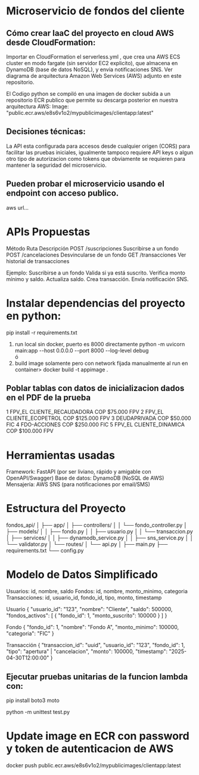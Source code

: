 # Microservicio de fondos del cliente

## Cómo crear IaaC del proyecto en cloud AWS desde CloudFormation:
Importar en CloudFormation el serverless.yml , que crea una AWS ECS cluster en modo fargate (sin servidor EC2 explicito), que almacena en DynamoDB (base de datos NoSQL), y envia notificaciones SNS. Ver diagrama de arquitectura Amazon Web Services (AWS) adjunto en este repositorio.

El Codigo python se compiló en una imagen de docker subida a un repositorio ECR publico que permite su descarga posterior en nuestra arquitectura AWS:
Image: "public.ecr.aws/e8s6v1o2/mypublicimages/clientapp:latest"

## Decisiones técnicas:
La API esta configurada para accesos desde cualquier origen (CORS) para facilitar las pruebas iniciales, igualmente tampoco requiere API keys o algun otro tipo de autorizacion como tokens que obviamente se requieren para mantener la seguridad del microservicio.

## Pueden probar el microservicio usando el endpoint con acceso publico. 
aws url...

# APIs Propuestas 
Método	Ruta	Descripción
POST	/suscripciones	Suscribirse a un fondo
POST	/cancelaciones	Desvincularse de un fondo
GET	/transacciones	Ver historial de transacciones

Ejemplo: Suscribirse a un fondo
    Valida si ya está suscrito.
    Verifica monto mínimo y saldo.
    Actualiza saldo.
    Crea transacción.
    Envía notificación SNS.

# Instalar dependencias del proyecto en python:
pip install -r requirements.txt

1. run local sin docker, puerto es 8000 directamente
python -m uvicorn main:app --host 0.0.0.0 --port 8000 --log-level debug  
ó
2. build image solamente pero con network fijada manualmente al run en container>
docker build -t appimage . 

## Poblar tablas con datos de inicializacion dados en el PDF de la prueba
1 FPV_EL CLIENTE_RECAUDADORA COP $75.000 FPV
2 FPV_EL CLIENTE_ECOPETROL COP $125.000 FPV
3 DEUDAPRIVADA COP $50.000 FIC
4 FDO-ACCIONES COP $250.000 FIC
5 FPV_EL CLIENTE_DINAMICA COP $100.000 FPV

# Herramientas usadas
Framework: FastAPI (por ser liviano, rápido y amigable con OpenAPI/Swagger)
Base de datos: DynamoDB (NoSQL de AWS)
Mensajería: AWS SNS (para notificaciones por email/SMS)

# Estructura del Proyecto
fondos_api/
│
├── app/
│   ├── controllers/
│   │   └── fondo_controller.py
│   ├── models/
│   │   ├── fondo.py
│   │   ├── usuario.py
│   │   └── transaccion.py
│   ├── services/
│   │   ├── dynamodb_service.py
│   │   ├── sns_service.py
│   │   └── validator.py
│   └── routes/
│       └── api.py
│
├── main.py
├── requirements.txt
└── config.py

# Modelo de Datos Simplificado
Usuarios: id, nombre, saldo
Fondos: id, nombre, monto_minimo, categoria
Transacciones: id, usuario_id, fondo_id, tipo, monto, timestamp

Usuario
{
  "usuario_id": "123",
  "nombre": "Cliente",
  "saldo": 500000,
  "fondos_activos": [
    {
      "fondo_id": 1,
      "monto_suscrito": 100000
    }
  ]
}

Fondo
{
  "fondo_id": 1,
  "nombre": "Fondo A",
  "monto_minimo": 100000,
  "categoria": "FIC"
}

Transacción
{
  "transaccion_id": "uuid",
  "usuario_id": "123",
  "fondo_id": 1,
  "tipo": "apertura" | "cancelacion",
  "monto": 100000,
  "timestamp": "2025-04-30T12:00:00"
}

## Ejecutar pruebas unitarias de la funcion lambda con:
pip install boto3 moto

python -m unittest test.py

# Update image en ECR con password y token de autenticacion de AWS 
docker push public.ecr.aws/e8s6v1o2/mypublicimages/clientapp:latest






